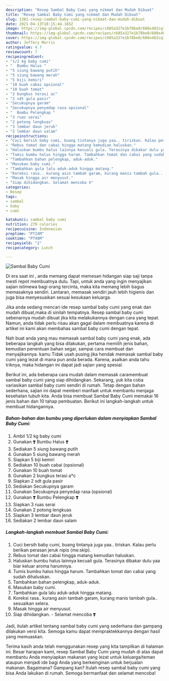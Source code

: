 ```yaml
---
description: "Resep Sambal Baby Cumi yang nikmat dan Mudah Dibuat"
title: "Resep Sambal Baby Cumi yang nikmat dan Mudah Dibuat"
slug: 1381-resep-sambal-baby-cumi-yang-nikmat-dan-mudah-dibuat
date: 2021-04-13T18:15:44.165Z
image: https://img-global.cpcdn.com/recipes/c685a327e1b78be0/680x482cq70/sambal-baby-cumi-foto-resep-utama.jpg
thumbnail: https://img-global.cpcdn.com/recipes/c685a327e1b78be0/680x482cq70/sambal-baby-cumi-foto-resep-utama.jpg
cover: https://img-global.cpcdn.com/recipes/c685a327e1b78be0/680x482cq70/sambal-baby-cumi-foto-resep-utama.jpg
author: Jeffery Morris
ratingvalue: 4.7
reviewcount: 7
recipeingredient:
- "1/2 kg baby cumi"
- "  Bumbu Halus "
- "5 siung bawang putih"
- "5 siung bawang merah"
- "5 biji kemiri"
- "10 buah cabai opsional"
- "10 buah tomat"
- "2 bungkus terasi ac"
- "2 sdt gula pasir"
- "Secukupnya garam"
- "Secukupnya penyedap rasa opsional"
- "  Bumbu Pelengkap "
- "3 ruas serai"
- "2 potong lengkuas"
- "3 lembar daun jeruk"
- "2 lembar daun salam"
recipeinstructions:
- "Cuci bersih baby cumi, buang tintanya juga yaa.. tiriskan. Kalau perlu berikan perasan jeruk nipis (me:skip)."
- "Rebus tomat dan cabai hingga matang kemudian haluskan."
- "Haluskan bumbu halus lainnya kecuali gula. Terasinya dibakar dulu yaa biar keluar aroma harumnya."
- "Tumis bumbu halus hingga harum. Tambahkan tomat dan cabai yang sudah dihaluskan."
- "Tambahkan bahan pelengkap, aduk-aduk."
- "Masukan baby cumi."
- "Tambahkan gula lalu aduk-aduk hingga matang."
- "Koreksi rasa.. kurang asin tambah garam, kurang manis tambah gula.. sesuaikan selera."
- "Masak hingga air menyusut."
- "Siap dihidangkan. Selamat mencoba ❣️"
categories:
- Resep
tags:
- sambal
- baby
- cumi

katakunci: sambal baby cumi 
nutrition: 279 calories
recipecuisine: Indonesian
preptime: "PT24M"
cooktime: "PT48M"
recipeyield: "2"
recipecategory: Lunch

---
```



![Sambal Baby Cumi](https://img-global.cpcdn.com/recipes/c685a327e1b78be0/680x482cq70/sambal-baby-cumi-foto-resep-utama.jpg)

Di era  saat ini , anda memang dapat memesan hidangan siap saji tanpa mesti repot membuatnya dulu. Tapi, untuk anda yang ingin menyajikan sajian istimewa bagi orang tercinta, maka kita memang lebih bagus memasaknya sendiri. Lantaran, memasak sendiri jauh lebih higienis dan juga bisa menyesuaikan sesuai kesukaan keluarga.

Jika anda sedang mencari ide resep sambal baby cumi yang enak dan mudah dibuat,maka di sinilah tempatnya. Resep sambal baby cumi  sebenarnya mudah dibuat jika kita melakukannya dengan cara yang tepat. Namun, anda tidak perlu risau akan gagal dalam membuatnya 
karena di artikel ini kami akan membahas sambal baby cumi dengan tepat.  



Nah buat anda yang mau memasak sambal baby cumi yang enak, ada beberapa langkah yang bisa dilakukan, pertama memilih jenis bahan, kemudian penentuan bahan segar, sampai cara membuat dan menyajikannya. kamu Tidak usah pusing jika hendak memasak sambal baby cumi yang lezat di mana pun anda berada. Karena, asalkan anda  tahu triknya, maka hidangan ini dapat jadi sajian yang spesial.

Berikut ini, ada beberapa cara mudah dalam memasak caramembuat sambal baby cumi yang siap dihidangkan. Sekarang, yuk kita coba variasikan sambal baby cumi sendiri di rumah. Tetap dengan bahan sederhana, sajian ini dapat memberi manfaat untuk membantu menjaga kesehatan tubuh kita. Anda bisa membuat Sambal Baby Cumi memakai 16 jenis bahan dan 10 tahap pembuatan. Berikut ini langkah-langkah untuk membuat hidangannya.

<!--inarticleads1-->

##### Bahan-bahan dan bumbu yang diperlukan dalam menyiapkan Sambal Baby Cumi:

1. Ambil 1/2 kg baby cumi
1. Gunakan  ❣️ Bumbu Halus ❣️
1. Sediakan 5 siung bawang putih
1. Gunakan 5 siung bawang merah
1. Siapkan 5 biji kemiri
1. Sediakan 10 buah cabai (opsional)
1. Gunakan 10 buah tomat
1. Gunakan 2 bungkus terasi a*c
1. Siapkan 2 sdt gula pasir
1. Sediakan Secukupnya garam
1. Gunakan Secukupnya penyedap rasa (opsional)
1. Gunakan  ❣️ Bumbu Pelengkap ❣️
1. Siapkan 3 ruas serai
1. Gunakan 2 potong lengkuas
1. Siapkan 3 lembar daun jeruk
1. Sediakan 2 lembar daun salam




<!--inarticleads2-->

##### Langkah-langkah membuat Sambal Baby Cumi:

1. Cuci bersih baby cumi, buang tintanya juga yaa.. tiriskan. Kalau perlu berikan perasan jeruk nipis (me:skip).
1. Rebus tomat dan cabai hingga matang kemudian haluskan.
1. Haluskan bumbu halus lainnya kecuali gula. Terasinya dibakar dulu yaa biar keluar aroma harumnya.
1. Tumis bumbu halus hingga harum. Tambahkan tomat dan cabai yang sudah dihaluskan.
1. Tambahkan bahan pelengkap, aduk-aduk.
1. Masukan baby cumi.
1. Tambahkan gula lalu aduk-aduk hingga matang.
1. Koreksi rasa.. kurang asin tambah garam, kurang manis tambah gula.. sesuaikan selera.
1. Masak hingga air menyusut.
1. Siap dihidangkan. - Selamat mencoba ❣️




Jadi, itulah artikel tentang  sambal baby cumi  yang sederhana dan gampang dilakukan versi kita. Semoga kamu dapat mempraktekkannya dengan hasil yang memuaskan. 

Terima kasih anda telah menggunakan resep yang kita tampilkan di halaman ini. Besar harapan kami, resep  Sambal Baby Cumi yang mudah di atas dapat membantu Anda menyiapkan makanan yang lezat untuk keluarga/teman ataupun menjadi ide bagi Anda yang berkeinginan untuk berjualan makanan. Bagaimana? Gampang kan? Itulah resep sambal baby cumi yang bisa Anda lakukan di rumah. Semoga bermanfaat dan selamat mencoba!

